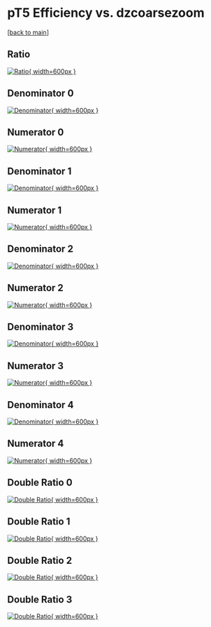 # pT5 Efficiency vs. dzcoarsezoom

[[back to main](./)]



## Ratio

[![Ratio](../mtv/var/pT5_base_13_-1_eff_dzcoarsezoom.png){ width=600px }](../mtv/var/pT5_base_13_-1_eff_dzcoarsezoom.pdf)

## Denominator 0

[![Denominator](../mtv/den/pT5_base_13_-1_eff_dzcoarsezoom_den0.png){ width=600px }](../mtv/den/pT5_base_13_-1_eff_dzcoarsezoom_den0.pdf)

## Numerator 0

[![Numerator](../mtv/num/pT5_base_13_-1_eff_dzcoarsezoom_num0.png){ width=600px }](../mtv/num/pT5_base_13_-1_eff_dzcoarsezoom_num0.pdf)

## Denominator 1

[![Denominator](../mtv/den/pT5_base_13_-1_eff_dzcoarsezoom_den1.png){ width=600px }](../mtv/den/pT5_base_13_-1_eff_dzcoarsezoom_den1.pdf)

## Numerator 1

[![Numerator](../mtv/num/pT5_base_13_-1_eff_dzcoarsezoom_num1.png){ width=600px }](../mtv/num/pT5_base_13_-1_eff_dzcoarsezoom_num1.pdf)

## Denominator 2

[![Denominator](../mtv/den/pT5_base_13_-1_eff_dzcoarsezoom_den2.png){ width=600px }](../mtv/den/pT5_base_13_-1_eff_dzcoarsezoom_den2.pdf)

## Numerator 2

[![Numerator](../mtv/num/pT5_base_13_-1_eff_dzcoarsezoom_num2.png){ width=600px }](../mtv/num/pT5_base_13_-1_eff_dzcoarsezoom_num2.pdf)

## Denominator 3

[![Denominator](../mtv/den/pT5_base_13_-1_eff_dzcoarsezoom_den3.png){ width=600px }](../mtv/den/pT5_base_13_-1_eff_dzcoarsezoom_den3.pdf)

## Numerator 3

[![Numerator](../mtv/num/pT5_base_13_-1_eff_dzcoarsezoom_num3.png){ width=600px }](../mtv/num/pT5_base_13_-1_eff_dzcoarsezoom_num3.pdf)

## Denominator 4

[![Denominator](../mtv/den/pT5_base_13_-1_eff_dzcoarsezoom_den4.png){ width=600px }](../mtv/den/pT5_base_13_-1_eff_dzcoarsezoom_den4.pdf)

## Numerator 4

[![Numerator](../mtv/num/pT5_base_13_-1_eff_dzcoarsezoom_num4.png){ width=600px }](../mtv/num/pT5_base_13_-1_eff_dzcoarsezoom_num4.pdf)

## Double Ratio 0

[![Double Ratio](../mtv/ratio/pT5_base_13_-1_eff_dzcoarsezoom_ratio0.png){ width=600px }](../mtv/ratio/pT5_base_13_-1_eff_dzcoarsezoom_ratio0.pdf)

## Double Ratio 1

[![Double Ratio](../mtv/ratio/pT5_base_13_-1_eff_dzcoarsezoom_ratio1.png){ width=600px }](../mtv/ratio/pT5_base_13_-1_eff_dzcoarsezoom_ratio1.pdf)

## Double Ratio 2

[![Double Ratio](../mtv/ratio/pT5_base_13_-1_eff_dzcoarsezoom_ratio2.png){ width=600px }](../mtv/ratio/pT5_base_13_-1_eff_dzcoarsezoom_ratio2.pdf)

## Double Ratio 3

[![Double Ratio](../mtv/ratio/pT5_base_13_-1_eff_dzcoarsezoom_ratio3.png){ width=600px }](../mtv/ratio/pT5_base_13_-1_eff_dzcoarsezoom_ratio3.pdf)

